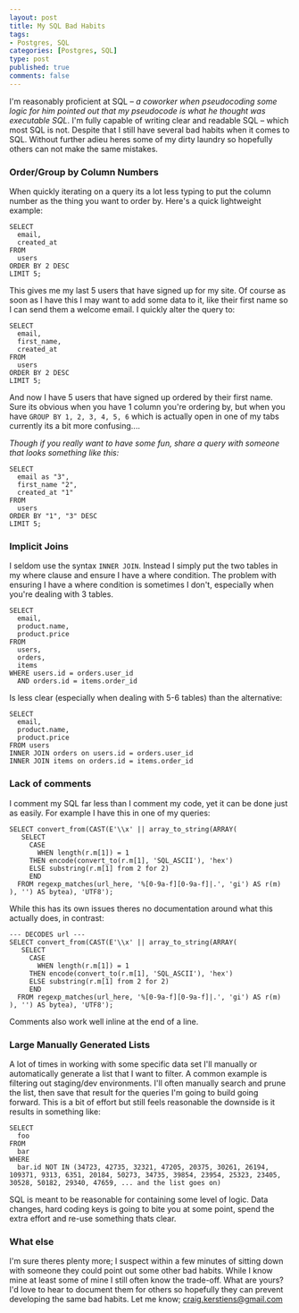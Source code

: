 ```yaml
--- 
layout: post
title: My SQL Bad Habits
tags: 
- Postgres, SQL
categories: [Postgres, SQL]
type: post
published: true
comments: false
---
```


I'm reasonably proficient at SQL – *a coworker when pseudocoding some logic for him pointed out that my pseudocode is what he thought was executable SQL*. I'm fully capable of writing clear and readable SQL – which most SQL is not. Despite that I still have several bad habits when it comes to SQL. Without further adieu heres some of my dirty laundry so hopefully others can not make the same mistakes.

<!--more-->

### Order/Group by Column Numbers

When quickly iterating on a query its a lot less typing to put the column number as the thing you want to order by. Here's a quick lightweight example:

    SELECT
      email,
      created_at
    FROM 
      users
    ORDER BY 2 DESC
    LIMIT 5;



This gives me my last 5 users that have signed up for my site. Of course as soon as I have this I may want to add some data to it, like their first name so I can send them a welcome email. I quickly alter the query to:

    SELECT
      email,
      first_name,
      created_at
    FROM 
      users
    ORDER BY 2 DESC
    LIMIT 5;

And now I have 5 users that have signed up ordered by their first name. Sure its obvious when you have 1 column you're ordering by, but when you have `GROUP BY 1, 2, 3, 4, 5, 6` which is actually open in one of my tabs currently its a bit more confusing....

*Though if you really want to have some fun, share a query with someone that looks something like this:*

    SELECT
      email as "3",
      first_name "2",
      created_at "1"
    FROM 
      users
    ORDER BY "1", "3" DESC
    LIMIT 5;
    

### Implicit Joins

I seldom use the syntax `INNER JOIN`. Instead I simply put the two tables in my where clause and ensure I have a where condition. The problem with ensuring I have a where condition is sometimes I don't, especially when you're dealing with 3 tables.

    SELECT 
      email,
      product.name,
      product.price
    FROM 
      users,
      orders,
      items
    WHERE users.id = orders.user_id
      AND orders.id = items.order_id

Is less clear (especially when dealing with 5-6 tables) than the alternative:

    SELECT 
      email,
      product.name,
      product.price
    FROM users
    INNER JOIN orders on users.id = orders.user_id
    INNER JOIN items on orders.id = items.order_id

### Lack of comments

I comment my SQL far less than I comment my code, yet it can be done just as easily. For example I have this in one of my queries:

    SELECT convert_from(CAST(E'\\x' || array_to_string(ARRAY(
       SELECT 
         CASE 
           WHEN length(r.m[1]) = 1 
         THEN encode(convert_to(r.m[1], 'SQL_ASCII'), 'hex') 
         ELSE substring(r.m[1] from 2 for 2) 
         END
      FROM regexp_matches(url_here, '%[0-9a-f][0-9a-f]|.', 'gi') AS r(m)
    ), '') AS bytea), 'UTF8');

While this has its own issues theres no documentation around what this actually does, in contrast:

    --- DECODES url ---
    SELECT convert_from(CAST(E'\\x' || array_to_string(ARRAY(
       SELECT 
         CASE 
           WHEN length(r.m[1]) = 1 
         THEN encode(convert_to(r.m[1], 'SQL_ASCII'), 'hex') 
         ELSE substring(r.m[1] from 2 for 2) 
         END
      FROM regexp_matches(url_here, '%[0-9a-f][0-9a-f]|.', 'gi') AS r(m)
    ), '') AS bytea), 'UTF8');

Comments also work well inline at the end of a line.

### Large Manually Generated Lists

A lot of times in working with some specific data set I'll manually or automatically generate a list that I want to filter. A common example is filtering out staging/dev environments. I'll often manually search and prune the list, then save that result for the queries I'm going to build going forward. This is a bit of effort but still feels reasonable the downside is it results in something like:

    SELECT 
      foo
    FROM 
      bar
    WHERE 
      bar.id NOT IN (34723, 42735, 32321, 47205, 20375, 30261, 26194, 109371, 9313, 6351, 20184, 50273, 34735, 39854, 23954, 25323, 23405, 30528, 50182, 29340, 47659, ... and the list goes on)

SQL is meant to be reasonable for containing some level of logic. Data changes, hard coding keys is going to bite you at some point, spend the extra effort and re-use something thats clear.

### What else

I'm sure theres plenty more; I suspect within a few minutes of sitting down with someone they could point out some other bad habits. While I know mine at least some of mine I still often know the trade-off. What are yours? I'd love to hear to document them for others so hopefully they can prevent developing the same bad habits. Let me know; <a href="mailto:craig.kerstiens@gmail.com">craig.kerstiens@gmail.com</a>

<!-- ### In, Subqueries and Lots of Data

Its really easy to build up a huge list of users then filter something else based on that list of users for if they're not in it. Its also really shitty on performance in most cases. A good example might be if I have 100,000 users on my site but want to find which ones have never made a purchase. Part of this results in knowing your data, but if only 10k have never made a purchase this can give you pretty bad results by doing: The quick and dirty way to do this might be:

    SELECT 
      count(*)
    FROM 
      users
    WHERE 
      user_id NOT IN 
      (
        SELECT user_id
        FROM orders
      )

-->
